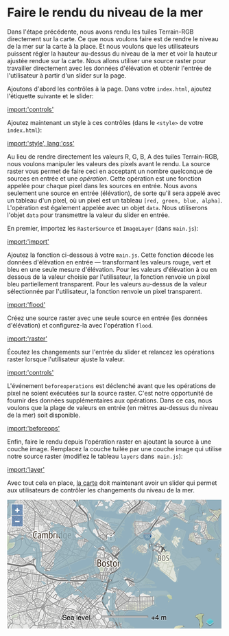 # Faire le rendu du niveau de la mer

Dans l'étape précédente, nous avons rendu les tuiles Terrain-RGB directement sur la carte. Ce que nous voulons faire est de rendre le niveau de la mer sur la carte à la place. Et nous voulons que les utilisateurs puissent régler la hauteur au-dessus du niveau de la mer et voir la hauteur ajustée rendue sur la carte. Nous allons utiliser une source raster pour travailler directement avec les données d'élévation et obtenir l'entrée de l'utilisateur à partir d'un slider sur la page.

Ajoutons d'abord les contrôles à la page. Dans votre `index.html`, ajoutez l'étiquette suivante et le slider:

[import:'controls'](../../../src/en/examples/raster/raster.html)

Ajoutez maintenant un style à ces contrôles (dans le `<style>` de votre `index.html`):

[import:'style', lang:'css'](../../../src/en/examples/raster/raster.html)

Au lieu de rendre directement les valeurs R, G, B, A des tuiles Terrain-RGB, nous voulons manipuler les valeurs des pixels avant le rendu. La source raster vous permet de faire ceci en acceptant un nombre quelconque de sources en entrée et une *opération*. Cette opération est une fonction appelée pour chaque pixel dans les sources en entrée. Nous avons seulement une source en entrée (élévation), de sorte qu'il sera appelé avec un tableau d'un pixel, où un pixel est un tableau `[red, green, blue, alpha]`. L'opération est également appelée avec un objet `data`. Nous utiliserons l'objet `data` pour transmettre la valeur du slider en entrée.

En premier, importez les `RasterSource` et `ImageLayer` (dans `main.js`):

[import:'import'](../../../src/en/examples/raster/raster.js)

Ajoutez la fonction ci-dessous à votre `main.js`. Cette fonction décode les données d'élévation en entrée — transformant les valeurs rouge, vert et bleu en une seule mesure d'élévation. Pour les valeurs d'élévation à ou en dessous de la valeur choisie par l'utilisateur, la fonction renvoie un pixel bleu partiellement transparent. Pour les valeurs au-dessus de la valeur sélectionnée par l'utilisateur, la fonction renvoie un pixel transparent.

[import:'flood'](../../../src/en/examples/raster/raster.js)

Créez une source raster avec une seule source en entrée (les données d'élévation) et configurez-la avec l'opération `flood`.

[import:'raster'](../../../src/en/examples/raster/raster.js)

Écoutez les changements sur l'entrée du slider et relancez les opérations raster lorsque l'utilisateur ajuste la valeur.

[import:'controls'](../../../src/en/examples/raster/raster.js)

L'événement `beforeoperations` est déclenché avant que les opérations de pixel ne soient exécutées sur la source raster. C'est notre opportunité de fournir des données supplémentaires aux opérations. Dans ce cas, nous voulons que la plage de valeurs en entrée (en mètres au-dessus du niveau de la mer) soit disponible.

[import:'beforeops'](../../../src/en/examples/raster/raster.js)

Enfin, faire le rendu depuis l'opération raster en ajoutant la source à une couche image. Remplacez la couche tuilée par une couche image qui utilise notre source raster (modifiez le tableau `layers` dans` main.js`):

[import:'layer'](../../../src/en/examples/raster/raster.js)

Avec tout cela en place, [la carte]({{book.workshopUrl}}/) doit maintenant avoir un slider qui permet aux utilisateurs de contrôler les changements du niveau de la mer.

![Montée de la mer dans Boston](raster.png)
